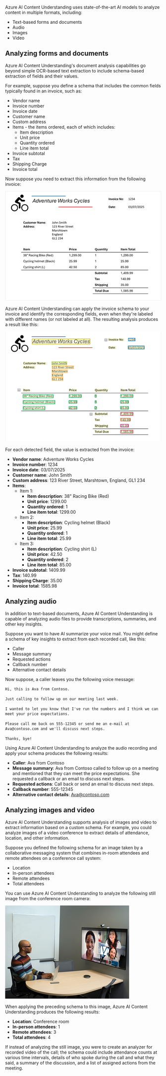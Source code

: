 Azure AI Content Understanding uses state-of-the-art AI models to analyze content in multiple formats, including:

- Text-based forms and documents
- Audio
- Images
- Video

## Analyzing forms and documents

Azure AI Content Understanding's document analysis capabilities go beyond simple OCR-based text extraction to include schema-based extraction of fields and their values.

For example, suppose you define a schema that includes the common fields typically found in an invoice, such as:

- Vendor name
- Invoice number
- Invoice date
- Customer name
- Custom address
- Items - the items ordered, each of which includes:
    - Item description
    - Unit price
    - Quantity ordered
    - Line item total
- Invoice subtotal
- Tax
- Shipping Charge
- Invoice total

Now suppose you need to extract this information from the following invoice:

![Photograph of an invoice.](../media/invoice.png)

Azure AI Content Understanding can apply the invoice schema to your invoice and identify the corresponding fields, even when they're labeled with different names (or not labeled at all). The resulting analysis produces a result like this:

![Photograph of an analyzed invoice with detected fields highlighted.](../media/analyzed-invoice.png)

For each detected field, the value is extracted from the invoice:

- **Vendor name**: Adventure Works Cycles
- **Invoice number**: 1234
- **Invoice date**: 03/07/2025
- **Customer name**: John Smith
- **Custom address**: 123 River Street, Marshtown, England, GL1 234
- **Items**:
    - Item 1:
        - **Item description**: 38" Racing Bike (Red)
        - **Unit price**: 1299.00
        - **Quantity ordered**: 1
        - **Line item total**: 1299.00
     - Item 2:
        - **Item description**: Cycling helmet (Black)
        - **Unit price**: 25.99
        - **Quantity ordered**: 1
        - **Line item total**: 25.99
     - Item 3:
        - **Item description**: Cycling shirt (L)
        - **Unit price**: 42.50
        - **Quantity ordered**: 2
        - **Line item total**: 85.00
- **Invoice subtotal**: 1409.99
- **Tax**: 140.99
- **Shipping Charge**: 35.00
- **Invoice total**: 1585.98

## Analyzing audio

In addition to text-based documents, Azure AI Content Understanding is capable of analyzing audio files to provide transcriptions, summaries, and other key insights.

Suppose you want to have AI summarize your voice mail. You might define a schema of key insights to extract from each recorded call, like this:

- Caller
- Message summary
- Requested actions
- Callback number
- Alternative contact details

Now suppose, a caller leaves you the following voice message:

```
Hi, this is Ava from Contoso.

Just calling to follow up on our meeting last week.

I wanted to let you know that I've run the numbers and I think we can meet your price expectations.

Please call me back on 555-12345 or send me an e-mail at Ava@contoso.com and we'll discuss next steps.

Thanks, bye!
```

Using Azure AI Content Understanding to analyze the audio recording and apply your schema produces the following results:

- **Caller**: Ava from Contoso
- **Message summary**: Ava from Contoso called to follow up on a meeting and mentioned that they can meet the price expectations. She requested a callback or an email to discuss next steps.
- **Requested actions**: Call back or send an email to discuss next steps.
- **Callback number**: 555-12345
- **Alternative contact details**: Ava@contoso.com

## Analyzing images and video

Azure AI Content Understanding supports analysis of images and video to extract information based on a custom schema. For example, you could analyze images of a video conference to extract details of attendance, location, and other information.

Suppose you defined the following schema for an image taken by a collaborative messaging system that combines in-room attendees and remote attendees on a conference call system:

- Location
- In-person attendees
- Remote attendees
- Total attendees

You can use Azure AI Content Understanding to analyze the following still image from the conference room camera:

![Photograph of a person in a conference room on a call with three remote attendees.](../media/conference-call.jpg)

When applying the preceding schema to this image, Azure AI Content Understanding produces the following results:

- **Location**: Conference room
- **In-person attendees**: 1
- **Remote attendees**: 3
- **Total attendees**: 4

If instead of analyzing the still image, you were to create an analyzer for recorded video of the call; the schema could include attendance counts at various time intervals, details of who spoke during the call and what they said, a summary of the discussion, and a list of assigned actions from the meeting.

